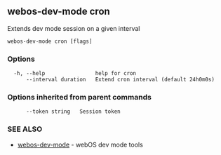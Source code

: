 ## webos-dev-mode cron

Extends dev mode session on a given interval

```
webos-dev-mode cron [flags]
```

### Options

```
  -h, --help                help for cron
      --interval duration   Extend cron interval (default 24h0m0s)
```

### Options inherited from parent commands

```
      --token string   Session token
```

### SEE ALSO

* [webos-dev-mode](webos-dev-mode.md)	 - webOS dev mode tools

